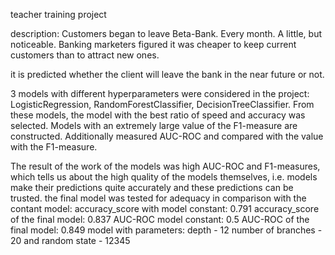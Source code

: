 teacher training project

description:
Customers began to leave Beta-Bank. Every month. A little, but noticeable. Banking marketers figured it was cheaper to keep current customers than to attract new ones.

it is predicted whether the client will leave the bank in the near future or not.

3 models with different hyperparameters were considered in the project: LogisticRegression, RandomForestClassifier, DecisionTreeClassifier. From these models, the model with the best ratio of speed and accuracy was selected.
Models with an extremely large value of the F1-measure are constructed.
Additionally measured AUC-ROC and compared with the value with the F1-measure.

The result of the work of the models was high AUC-ROC and F1-measures, which tells us about the high quality of the models themselves, i.e. models make their predictions quite accurately and these predictions can be trusted.
the final model was tested for adequacy in comparison with the contant model:
accuracy_score with model constant: 0.791
accuracy_score of the final model: 0.837
AUC-ROC model constant: 0.5
AUC-ROC of the final model: 0.849
model with parameters: depth - 12 number of branches - 20 and random state - 12345
